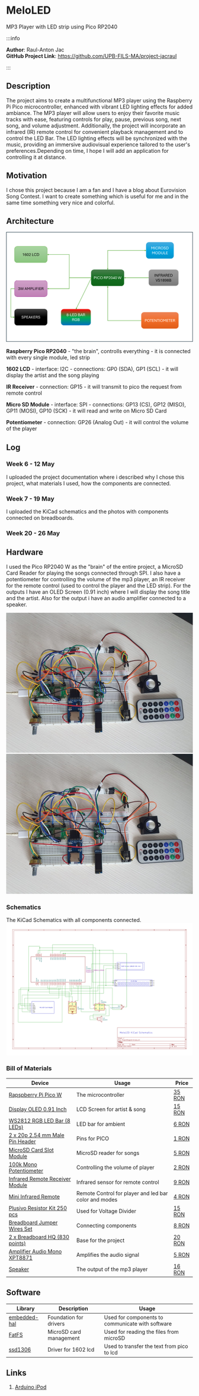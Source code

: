 # MeloLED
MP3 Player with LED strip using Pico RP2040

:::info 

**Author**: Raul-Anton Jac \
**GitHub Project Link**: https://github.com/UPB-FILS-MA/project-jacraul

:::

## Description

The project aims to create a multifunctional MP3 player using the Raspberry Pi Pico microcontroller, enhanced with vibrant LED lighting effects for added ambiance. The MP3 player will allow users to enjoy their favorite music tracks with ease, featuring controls for play, pause, previous song, next song, and volume adjustment. Additionally, the project will incorporate an infrared (IR) remote control for convenient playback management and to control the LED Bar. The LED lighting effects will be synchronized with the music, providing an immersive audiovisual experience tailored to the user's preferences.Depending on time, I hope I will add an application for controlling it at distance.

## Motivation

I chose this project because I am a fan and I have a blog about Eurovision Song Contest. I want to create something which is useful for me and in the same time something very nice and colorful.

## Architecture 

![Architecture photo](./schematicsforcomponents.png)


 **Raspberry Pico RP2040**
    - "the brain", controlls everything
    - it is connected with every single module, led strip

 **1602 LCD**
    - interface: I2C
    - connections: GP0 (SDA), GP1 (SCL)
    - it will display the artist and the song playing

 **IR Receiver**
    - connection: GP15
    - it will transmit to pico the request from remote control

 **Micro SD Module**
    - interface: SPI
    - connections: GP13 (CS), GP12 (MISO), GP11 (MOSI), GP10 (SCK)
    - it will read and write on Micro SD Card

 **Potentiometer**
    - connection: GP26 (Analog Out)
    - it will control the volume of the player

## Log

<!-- write every week your progress here -->

### Week 6 - 12 May
I uploaded the project documentation where i described why I chose this project, what materials I used, how the components are connected.
### Week 7 - 19 May
I uploaded the KiCad schematics and the photos with components connected on breadboards.
### Week 20 - 26 May

## Hardware

I used the Pico RP2040 W as the "brain" of the entire project, a MicroSD Card Reader for playing the songs connected through SPI. I also have a potentiometer for controlling the volume of the mp3 player, an IR receiver for the remote control (used to control the player and the LED strip). For the outputs I have an OLED Screen (0.91 inch) where I will display the song title and the artist. Also for the output i have an audio amplifier connected to a speaker.

![Hardware photo](./KiCad/sch1.jpg)
![Hardware photo](./KiCad/sch1.jpg)

### Schematics

The KiCad Schematics with all components connected.
![KiCad Schematics photo](./KiCad/KiCad.png)


### Bill of Materials


| Device | Usage | Price |
|--------|--------|-------|
| [Rapspberry Pi Pico W](https://www.raspberrypi.com/documentation/microcontrollers/raspberry-pi-pico.html) | The microcontroller | [35 RON](https://www.optimusdigital.ro/en/raspberry-pi-boards/12394-raspberry-pi-pico-w.html) |
| [Display OLED 0.91 Inch](https://www.optimusdigital.ro/en/lcds/62-1602-lcd-with-i2c-interface-and-yellow-green-backlight.html) | LCD Screen for artist & song| [15 RON](https://robopiesa.ro/products/display-oled-lcd-0-91-inch-128x32?variant=46461636280662&currency=RON&utm_medium=product_sync&utm_source=google&utm_content=sag_organic&utm_campaign=sag_organic&srsltid=AfmBOopEj7zm9Ic7SDohv6ZHu2yxmUXJXWGerMoRqk_GPwhuHlWpKSD75TA) |
| [WS2812 RGB LED Bar (8 LEDs)](https://www.optimusdigital.ro/en/led-bars/753-bara-de-led-uri-rgb-ws2812-cu-8-led-uri.html) | LED bar for ambient | [6 RON](https://www.optimusdigital.ro/en/led-bars/753-bara-de-led-uri-rgb-ws2812-cu-8-led-uri.html) |
| [2 x 20p 2.54 mm Male Pin Header](https://www.optimusdigital.ro/en/pin-headers/8445-20-x-2p-254-mm-male-pin-header.html) | Pins for PICO | [1 RON](https://www.optimusdigital.ro/en/pin-headers/8445-20-x-2p-254-mm-male-pin-header.html) |
| [MicroSD Card Slot Module](https://www.optimusdigital.ro/en/memories/1516-microsd-card-slot-module.html) | MicroSD reader for songs | [5 RON](https://www.optimusdigital.ro/en/memories/1516-microsd-card-slot-module.html)|
| [100k Mono Potentiometer](https://www.optimusdigital.ro/en/potentiometers/1887-100k-mono-potentiometer.html?search_query=potentio&results=223) | Controlling the volume of player | [2 RON](https://www.optimusdigital.ro/en/potentiometers/1887-100k-mono-potentiometer.html?search_query=potentio&results=223)|
| [Infrared Remote Receiver Module](https://www.optimusdigital.ro/en/others/755-modul-receptor-telecomanda-infrarou.html) | Infrared sensor for remote control | [9 RON](https://www.optimusdigital.ro/en/others/755-modul-receptor-telecomanda-infrarou.html)|
| [Mini Infrared Remote](https://www.optimusdigital.ro/en/others/11-mini-infrared-remote.html) | Remote Control for player and led bar color and modes| [4 RON](https://www.optimusdigital.ro/en/others/11-mini-infrared-remote.html)|
| [Plusivo Resistor Kit 250 pcs](https://www.optimusdigital.ro/en/resistors/10928-250-pcs-plusivo-resistor-kit.html?search_query=resistors&results=184) | Used for Voltage Divider | [15 RON](https://www.optimusdigital.ro/en/resistors/10928-250-pcs-plusivo-resistor-kit.html?search_query=resistors&results=184)|
| [Breadboard Jumper Wires Set](https://www.optimusdigital.ro/en/wires-with-connectors/12-breadboard-jumper-wire-set.html?search_query=wires&results=561) | Connecting components | [8 RON](https://www.optimusdigital.ro/en/wires-with-connectors/12-breadboard-jumper-wire-set.html?search_query=wires&results=561)|
| [2 x Breadboard HQ (830 points)](https://www.optimusdigital.ro/en/breadboards/8-breadboard-hq-830-points.html) | Base for the project | [20 RON](https://www.optimusdigital.ro/en/breadboards/8-breadboard-hq-830-points.html)|
| [Amplifier Audio Mono XPT8871](https://www.optimusdigital.ro/ro/audio-amplificatoare-audio/8348-amplificator-audio-mono-xpt8871-5-w.html) | Amplifies the audio signal | [5 RON](https://www.optimusdigital.ro/ro/audio-amplificatoare-audio/8348-amplificator-audio-mono-xpt8871-5-w.html)|
| [Speaker ](https://www.emag.ro/difuzor-mini-3-wati-8-ohmi-pentru-arduino-diy-ai1702/pd/DF0ZDDYBM/?ref=fp_growth_atc_1_1&provider=rec&recid=rec_74_c9f04ca83f0bc58c1133face9f24fff43981cc74b43976796129ba02ad6997dd_1714765523&scenario_ID=74) | The output of the mp3 player | [16 RON](https://www.emag.ro/difuzor-mini-3-wati-8-ohmi-pentru-arduino-diy-ai1702/pd/DF0ZDDYBM/?ref=fp_growth_atc_1_1&provider=rec&recid=rec_74_c9f04ca83f0bc58c1133face9f24fff43981cc74b43976796129ba02ad6997dd_1714765523&scenario_ID=74)|


## Software

| Library | Description | Usage |
|---------|-------------|-------|
| [embedded-hal](https://github.com/rust-embedded/embedded-hal)| Foundation for drivers | Used for components to communicate with software |
| [FatFS](https://github.com/rust-embedded-community/embedded-sdmmc-rs) | MicroSD card management | Used for reading the files from microSD |
| [ssd1306](https://github.com/jamwaffles/ssd1306) | Driver for 1602 lcd | Used to transfer the text from pico to lcd |


## Links

1. [Arduino iPod](https://ocw.cs.pub.ro/courses/pm/prj2023/avaduva/arduino-ipod)
